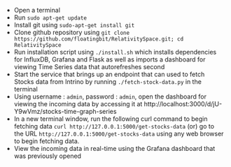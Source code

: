 * Open a terminal
* Run `sudo apt-get update`
* Install git using `sudo-apt-get install git`
* Clone github repository using `git clone https://github.com/floatingbit/RelativitySpace.git; cd RelativitySpace`
* Run installation script using `./install.sh` which installs dependencies for InfluxDB, Grafana and Flask as well as imports a dashboard for viewing Time Series data that autorefreshes second
* Start the service that brings up an endpoint that can used to fetch Stocks data from Intrino by running `./fetch-stock-data.py` in the terminal
* Using username : `admin`, password : `admin`, open the dashboard for viewing the incoming data by accessing it at http://localhost:3000/d/jU-Y9wVmz/stocks-time-graph-series
* In a new terminal window, run the following curl command to begin fetching data `curl http://127.0.0.1:5000/get-stocks-data` (or) go to the URL `http://127.0.0.1:5000/get-stocks-data` using any web browser to begin fetching data.
* View the incoming data in real-time using the Grafana dashboard that was previously opened 
